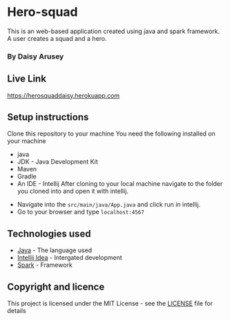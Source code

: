 # Hero-squad
This is an web-based application created using java and spark framework. A user creates a squad and a hero.

### By Daisy Arusey
## Live Link
https://herosquaddaisy.herokuapp.com

##  Setup instructions
Clone this repository to your machine
You need the following installed on your machine
- java
- JDK - Java Development Kit
- Maven
- Gradle
- An IDE - Intellij
After cloning to your local machine navigate to the folder you cloned into and open it with intellij.
* Navigate into the ``` src/main/java/App.java ``` and click run in intellij.
* Go to your browser and type ``` localhost:4567 ```

## Technologies used

* [Java](https://www.java.com/) - The language used
* [Intellij Idea](https://www.jetbrains.com/idea/) - Intergated development
* [Spark]() - Framework

## Copyright and licence
This project is licensed under the MIT License - see the [LICENSE](LICENSE) file for details
